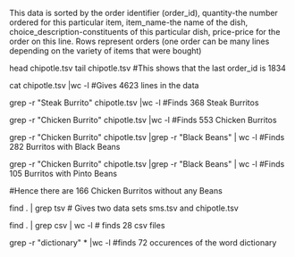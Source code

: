 This data is sorted by the order identifier (order_id), quantity-the number ordered for this particular item,
item_name-the name of the dish, choice_description-constituents of this particular dish, 
price-price for the order on this line. 
Rows represent orders (one order can be many lines depending on the variety of items that were bought) 

head chipotle.tsv
tail chipotle.tsv #This shows that the last order_id is 1834

cat chipotle.tsv |wc -l #Gives 4623 lines in the data

grep -r "Steak Burrito" chipotle.tsv |wc -l #Finds 368 Steak Burritos

grep -r "Chicken Burrito" chipotle.tsv |wc -l #Finds 553 Chicken Burritos

grep -r "Chicken Burrito" chipotle.tsv |grep -r "Black Beans" | wc -l #Finds 282  Burritos with Black Beans

grep -r "Chicken Burrito" chipotle.tsv |grep -r "Black Beans" | wc -l #Finds 105 Burritos with Pinto Beans

#Hence there are 166 Chicken Burritos without any Beans

find . | grep tsv # Gives two data sets sms.tsv and chipotle.tsv

find . | grep csv | wc -l # finds 28 csv files

grep -r "dictionary" * |wc -l #finds 72 occurences of the word dictionary


